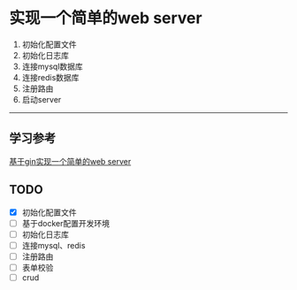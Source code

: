 # 实现一个简单的web server

1. 初始化配置文件
2. 初始化日志库
3. 连接mysql数据库
4. 连接redis数据库
5. 注册路由
6. 启动server

---

## 学习参考

[基于gin实现一个简单的web server](https://juejin.cn/post/7033793209360711716)

## TODO

- [x] 初始化配置文件
- [ ] 基于docker配置开发环境
- [ ] 初始化日志库
- [ ] 连接mysql、redis
- [ ] 注册路由
- [ ] 表单校验
- [ ] crud
